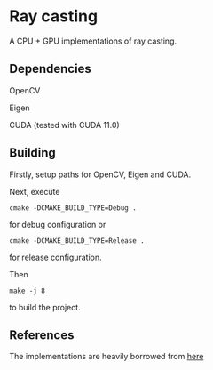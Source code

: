 # Ray casting

A CPU + GPU implementations of ray casting.

## Dependencies

OpenCV

Eigen

CUDA (tested with CUDA 11.0)

## Building

Firstly, setup paths for OpenCV, Eigen and CUDA.

Next, execute

```
cmake -DCMAKE_BUILD_TYPE=Debug .
```

for debug configuration or 

```
cmake -DCMAKE_BUILD_TYPE=Release .
```

for release configuration.

Then

```
make -j 8
```

to build the project.

## References

The implementations are heavily borrowed from [here](https://github.com/Scoobadood/TSDF)
